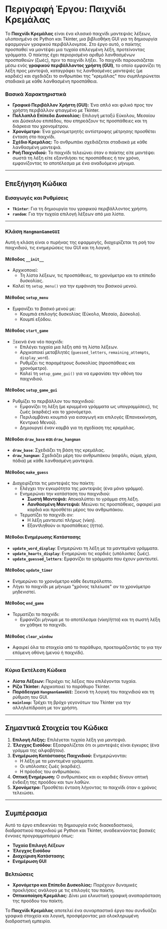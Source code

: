 # Περιγραφή Έργου: Παιχνίδι Κρεμάλας

Το **Παιχνίδι Κρεμάλας** είναι ένα κλασικό παιχνίδι μαντεψιάς λέξεων, υλοποιημένο σε Python και Tkinter, μια βιβλιοθήκη GUI για τη δημιουργία εφαρμογών γραφικού περιβάλλονμτοε. Στο έργο αυτό, ο παίκτης προσπαθεί να μαντέψει μια τυχαία επιλεγμένη λέξη, προτείνοντας γράμματα. Ο παίκτης έχει περιορισμένο αριθμό λανθασμένων προσπαθειών (ζωές), πριν το παιχνίδι λήξει. Το παιχνίδι παρουσιάζεται μέσω ενός **γραφικού περιβάλλοντος χρήστη (GUI)**, το οποίο εμφανίζει τη λέξη προς μαντεψιά, καταγράφει τις λανθασμένες μαντεψιές (με καρδιές) και σχεδιάζει το ανθρωπάκι της "κρεμάλας" που συμπληρώνεται σταδιακά με κάθε λανθασμένη προσπάθεια.

### Βασικά Χαρακτηριστικά

- **Γραφικό Περιβάλλον Χρήστη (GUI):** Ένα απλό και φιλικό προς τον χρήστη περιβάλλον φτιαγμένο με Tkinter.
- **Πολλαπλά Επίπεδα Δυσκολίας:** Επιλογή μεταξύ Εύκολου, Μεσαίου και Δύσκολου επιπέδου, που επηρεάζουν τις προσπάθειες και τη διάρκεια του χρονομέτρου.
- **Χρονόμετρο:** Ένα χρονομετρητής αντίστροφης μέτρησης προσθέτει ένταση στο παιχνίδι.
- **Σχέδιο Κρεμάλας:** Το ανθρωπάκι σχεδιάζεται σταδιακά με κάθε λανθασμένη μαντεψιά.
- **Ροή Παιχνιδιού:** Το παιχνίδι τελειώνει όταν ο παίκτης είτε μαντέψει σωστά τη λέξη είτε εξαντλήσει τις προσπάθειες ή τον χρόνο, εμφανίζοντας το αποτέλεσμα με ένα αναδυόμενο μήνυμα.

---

## Επεξήγηση Κώδικα

### Εισαγωγές και Ρυθμίσεις
- **`Tkinter`**: Για τη δημιουργία του γραφικού περιβάλλοντος χρήστη.
- **`random`**: Για την τυχαία επιλογή λέξεων από μια λίστα.

---

### Κλάση `HangmanGameGUI`
Αυτή η κλάση είναι ο πυρήνας της εφαρμογής, διαχειρίζεται τη ροή του παιχνιδιού, τις ενημερώσεις του GUI και τη λογική.

#### **Μέθοδος `__init__`**
- Αρχικοποιεί:
  - Τη λίστα λέξεων, τις προσπάθειες, το χρονόμετρο και το επίπεδο δυσκολίας.
- Καλεί τη `setup_menu()` για την εμφάνιση του βασικού μενού.

#### **Μέθοδος `setup_menu`**
- Εμφανίζει το βασικό μενού με:
  - Κουμπιά επιλογής δυσκολίας (Εύκολο, Μεσαίο, Δύσκολο).
  - Κουμπί εξόδου.

#### **Μέθοδος `start_game`**
- Ξεκινά ένα νέο παιχνίδι:
  - Επιλέγει τυχαία μια λέξη από τη λίστα λέξεων.
  - Αρχικοποιεί μεταβλητές (`guessed_letters`, `remaining_attempts`, `display_word`).
  - Ρυθμίζει τις παραμέτρους δυσκολίας (προσπάθειες και χρονόμετρο).
  - Καλεί τη `setup_game_gui()` για να εμφανίσει την οθόνη του παιχνιδιού.

#### **Μέθοδος `setup_game_gui`**
- Ρυθμίζει το περιβάλλον του παιχνιδιού:
  - Εμφανίζει τη λέξη (με κρυμμένα γράμματα ως υπογραμμίσεις), τις ζωές (καρδιές) και το χρονόμετρο.
  - Περιλαμβάνει κουμπιά για εισαγωγή και επιλογές (Επανεκκίνηση, Κεντρικό Μενού).
  - Δημιουργεί έναν καμβά για τη σχεδίαση της κρεμάλας.

#### **Μέθοδοι `draw_base` και `draw_hangman`**
- **`draw_base`**: Σχεδιάζει τη βάση της κρεμάλας.
- **`draw_hangman`**: Σχεδιάζει μέρη του ανθρωπάκου (κεφάλι, σώμα, χέρια, πόδια) με κάθε λανθασμένη μαντεψιά.

#### **Μέθοδος `make_guess`**
- Διαχειρίζεται τις μαντεψιές του παίκτη:
  - Ελέγχει την εγκυρότητα της μαντεψιάς (ένα μόνο γράμμα).
  - Ενημερώνει την κατάσταση του παιχνιδιού:
    - **Σωστή Μαντεψιά:** Αποκαλύπτει το γράμμα στη λέξη.
    - **Λανθασμένη Μαντεψιά:** Μειώνει τις προσπάθειες, αφαιρεί μια καρδιά και προσθέτει μέρος του ανθρωπάκου.
  - Τερματίζει το παιχνίδι αν:
    - Η λέξη μαντευτεί πλήρως (νίκη).
    - Εξαντληθούν οι προσπάθειες (ήττα).

#### **Μέθοδοι Ενημέρωσης Κατάστασης**
- **`update_word_display`**: Ενημερώνει τη λέξη με τα μαντεμένα γράμματα.
- **`update_hearts_display`**: Ενημερώνει τις καρδιές (υπόλοιπες ζωές).
- **`update_guessed_letters`**: Εμφανίζει τα γράμματα που έχουν μαντευτεί.

#### **Μέθοδος `update_timer`**
- Ενημερώνει το χρονόμετρο κάθε δευτερόλεπτο.
- Λήγει το παιχνίδι με μήνυμα "χρόνος τελείωσε" αν το χρονόμετρο μηδενιστεί.

#### **Μέθοδος `end_game`**
- Τερματίζει το παιχνίδι:
  - Εμφανίζει μήνυμα με το αποτέλεσμα (νίκη/ήττα) και τη σωστή λέξη αν χάθηκε το παιχνίδι.

#### **Μέθοδος `clear_window`**
- Αφαιρεί όλα τα στοιχεία από το παράθυρο, προετοιμάζοντάς το για την επόμενη οθόνη (μενού ή παιχνίδι).

---

### Κύρια Εκτέλεση Κώδικα
- **Λίστα Λέξεων:** Περιέχει τις λέξεις που επιλέγονται τυχαία.
- **Ρίζα Tkinter:** Αρχικοποιεί το παράθυρο Tkinter.
- **Παράδειγμα `HangmanGameGUI`:** Ξεκινά τη λογική του παιχνιδιού και τη ρύθμιση του GUI.
- **`mainloop`:** Τρέχει τη βρόχο γεγονότων του Tkinter για την αλληλεπίδραση με τον χρήστη.

---

## Σημαντικά Στοιχεία του Κώδικα

1. **Επιλογή Λέξης:** Επιλέγεται τυχαία λέξη για μαντεψιά.
2. **Έλεγχος Εισόδου:** Εξασφαλίζεται ότι οι μαντεψιές είναι έγκυρες (ένα γράμμα της αλφαβήτου).
3. **Ενημέρωση Κατάστασης Παιχνιδιού:** Ενημερώνονται:
   - Η λέξη με τα μαντεμένα γράμματα.
   - Οι υπόλοιπες ζωές (καρδιές).
   - Η πρόοδος του ανθρωπάκου.
4. **Οπτική Ενημέρωση:** Ο ανθρωπάκος και οι καρδιές δίνουν οπτική ένδειξη της προόδου και των λαθών.
5. **Χρονόμετρο:** Προσθέτει ένταση λήγοντας το παιχνίδι όταν ο χρόνος τελειώσει.

---

## Συμπέρασμα

Αυτό το έργο επιδεικνύει τη δημιουργία ενός διασκεδαστικού, διαδραστικού παιχνιδιού με Python και Tkinter, αναδεικνύοντας βασικές έννοιες προγραμματισμού όπως:

- **Τυχαία Επιλογή Λέξεων**
- **Έλεγχος Εισόδου**
- **Διαχείριση Κατάστασης**
- **Ενημέρωση GUI**

### Βελτιώσεις
- **Χρονόμετρο και Επίπεδα Δυσκολίας:** Παρέχουν δυναμικές προκλήσεις ανάλογα με τις επιλογές του παίκτη.
- **Οπτικοποίηση Κρεμάλας:** Δίνει μια ελκυστική γραφική αναπαράσταση της προόδου του παίκτη.

Το **Παιχνίδι Κρεμάλας** αποτελεί ένα συναρπαστικό έργο που συνδυάζει γραφικά στοιχεία και λογική, προσφέροντας μια ολοκληρωμένη διαδραστική εμπειρία.
